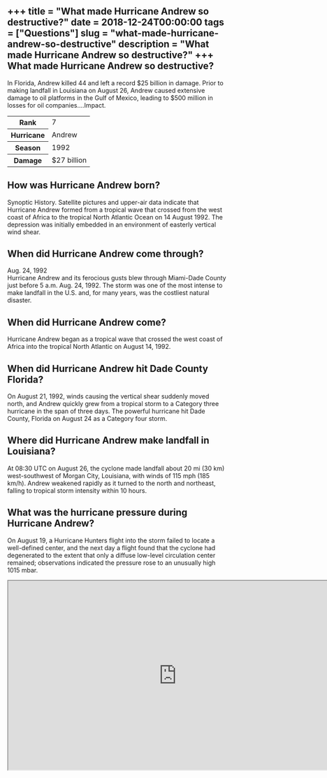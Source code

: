 +++
title = "What made Hurricane Andrew so destructive?"
date = 2018-12-24T00:00:00
tags = ["Questions"]
slug = "what-made-hurricane-andrew-so-destructive"
description = "What made Hurricane Andrew so destructive?"
+++
What made Hurricane Andrew so destructive?
------------------------------------------

In Florida, Andrew killed 44 and left a record $25 billion in damage. Prior to making landfall in Louisiana on August 26, Andrew caused extensive damage to oil platforms in the Gulf of Mexico, leading to $500 million in losses for oil companies….Impact.

<table><tr><th>Rank</th><td>7</td></tr><tr><th>Hurricane</th><td>Andrew</td></tr><tr><th>Season</th><td>1992</td></tr><tr><th>Damage</th><td>$27 billion</td></tr></table>

How was Hurricane Andrew born?
------------------------------

Synoptic History. Satellite pictures and upper-air data indicate that Hurricane Andrew formed from a tropical wave that crossed from the west coast of Africa to the tropical North Atlantic Ocean on 14 August 1992. The depression was initially embedded in an environment of easterly vertical wind shear.

When did Hurricane Andrew come through?
---------------------------------------

Aug. 24, 1992  
Hurricane Andrew and its ferocious gusts blew through Miami-Dade County just before 5 a.m. Aug. 24, 1992. The storm was one of the most intense to make landfall in the U.S. and, for many years, was the costliest natural disaster.

When did Hurricane Andrew come?
-------------------------------

Hurricane Andrew began as a tropical wave that crossed the west coast of Africa into the tropical North Atlantic on August 14, 1992.

When did Hurricane Andrew hit Dade County Florida?
--------------------------------------------------

On August 21, 1992, winds causing the vertical shear suddenly moved north, and Andrew quickly grew from a tropical storm to a Category three hurricane in the span of three days. The powerful hurricane hit Dade County, Florida on August 24 as a Category four storm.

Where did Hurricane Andrew make landfall in Louisiana?
------------------------------------------------------

At 08:30 UTC on August 26, the cyclone made landfall about 20 mi (30 km) west-southwest of Morgan City, Louisiana, with winds of 115 mph (185 km/h). Andrew weakened rapidly as it turned to the north and northeast, falling to tropical storm intensity within 10 hours.

What was the hurricane pressure during Hurricane Andrew?
--------------------------------------------------------

On August 19, a Hurricane Hunters flight into the storm failed to locate a well-defined center, and the next day a flight found that the cyclone had degenerated to the extent that only a diffuse low-level circulation center remained; observations indicated the pressure rose to an unusually high 1015 mbar.

<iframe allow="accelerometer; autoplay; clipboard-write; encrypted-media; gyroscope; picture-in-picture" allowfullscreen="" class="__youtube_prefs__  epyt-is-override  no-lazyload" data-no-lazy="1" data-origheight="433" data-origwidth="770" data-skipgform_ajax_framebjll="" height="433" id="_ytid_31623" loading="lazy" src="https://www.youtube.com/embed/_6FixacAXlo?enablejsapi=1&autoplay=0&cc_load_policy=0&cc_lang_pref=&iv_load_policy=1&loop=0&modestbranding=0&rel=1&fs=1&playsinline=0&autohide=2&theme=dark&color=red&controls=1&" title="YouTube player" width="770"></iframe>